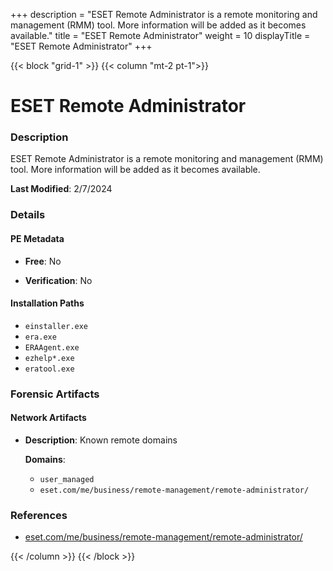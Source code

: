 +++
description = "ESET Remote Administrator is a remote monitoring and management (RMM) tool. More information will be added as it becomes available."
title = "ESET Remote Administrator"
weight = 10
displayTitle = "ESET Remote Administrator"
+++


{{< block "grid-1" >}}
{{< column "mt-2 pt-1">}}

# ESET Remote Administrator


### Description

ESET Remote Administrator is a remote monitoring and management (RMM) tool. More information will be added as it becomes available.



**Last Modified**: 2/7/2024

### Details


#### PE Metadata


- **Free**: No

- **Verification**: No




#### Installation Paths
- `einstaller.exe`
- `era.exe`
- `ERAAgent.exe`
- `ezhelp*.exe`
- `eratool.exe`

### Forensic Artifacts




#### Network Artifacts

- **Description**: Known remote domains

  **Domains**:
    - `user_managed`
    - `eset.com/me/business/remote-management/remote-administrator/`





### References
- [eset.com/me/business/remote-management/remote-administrator/](eset.com/me/business/remote-management/remote-administrator/)



{{< /column >}}
{{< /block >}}

